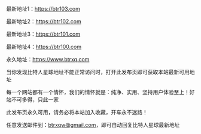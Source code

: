 最新地址1：https://btr103.com

最新地址2：https://btr102.com

最新地址3：https://btr101.com

最新地址4：https://btr100.com

永久地址：https://www.btrxq.com 

当你发现比特人星球地址不能正常访问时，打开此发布页即可获取本站最新可用地址

每一个网站都有一个情怀，我们的情怀就是：纯净、实用、坚持用户体验至上！好站不可多得，只此一家

此发布页永久可用，请务必将本站加入收藏，开车永不迷路！

任意发送邮件到：btrxqw@gmail.com，即可自动回复比特人星球最新地址
